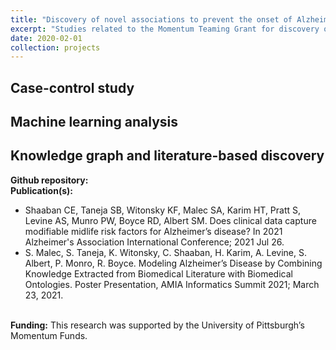 ```yaml
---
title: "Discovery of novel associations to prevent the onset of Alzheimer's disease using electronic health records."
excerpt: "Studies related to the Momentum Teaming Grant for discovery of novel risk factors related to late-onset Alzheimer's disease. <br/><img src='/images/projects/AD_project2.png' width='250'>"
date: 2020-02-01
collection: projects
---
```


## Case-control study

## Machine learning analysis

## Knowledge graph and literature-based discovery

**Github repository:** 
<br/>**Publication(s):**
* Shaaban CE, Taneja SB, Witonsky KF, Malec SA, Karim HT, Pratt S, Levine AS, Munro PW, Boyce RD, Albert SM. Does clinical data capture modifiable midlife risk factors for Alzheimer’s disease? In 2021 Alzheimer's Association International Conference; 2021 Jul 26.
* S. Malec, S. Taneja, K. Witonsky, C. Shaaban, H. Karim, A. Levine, S. Albert, P. Monro, R. Boyce. Modeling Alzheimer’s Disease by Combining Knowledge Extracted from Biomedical Literature with Biomedical Ontologies. Poster Presentation, AMIA Informatics Summit 2021; March 23, 2021.

<br/>**Funding:** This research was supported by the University of Pittsburgh’s Momentum Funds.